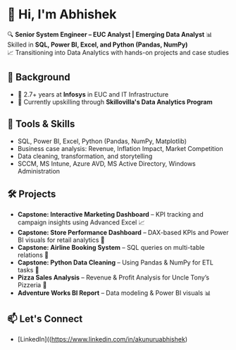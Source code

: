 # 👋 Hi, I'm Abhishek

🔍 **Senior System Engineer – EUC Analyst | Emerging Data Analyst**
📊 Skilled in **SQL, Power BI, Excel, and Python (Pandas, NumPy)**  
📈 Transitioning into Data Analytics with hands-on projects and case studies  

## 💼 Background
- 🔧 2.7+ years at **Infosys** in EUC and IT Infrastructure
- 🎯 Currently upskilling through **Skillovilla's Data Analytics Program**

## 🧠 Tools & Skills
- SQL, Power BI, Excel, Python (Pandas, NumPy, Matplotlib)
- Business case analysis: Revenue, Inflation Impact, Market Competition
- Data cleaning, transformation, and storytelling
- SCCM, MS Intune, Azure AVD, MS Active Directory, Windows Administration

## 🛠️ Projects
- **Capstone: Interactive Marketing Dashboard** – KPI tracking and campaign insights using Advanced Excel 📈
- **Capstone: Store Performance Dashboard** – DAX-based KPIs and Power BI visuals for retail analytics 🏪
- **Capstone: Airline Booking System** – SQL queries on multi-table relations 🛫
- **Capstone: Python Data Cleaning** – Using Pandas & NumPy for ETL tasks 🧹
- **Pizza Sales Analysis** – Revenue & Profit Analysis for Uncle Tony’s Pizzeria 🍕
- **Adventure Works BI Report** – Data modeling & Power BI visuals 📊

## 📫 Let's Connect
- [LinkedIn]((https://www.linkedin.com/in/akunuruabhishek)
